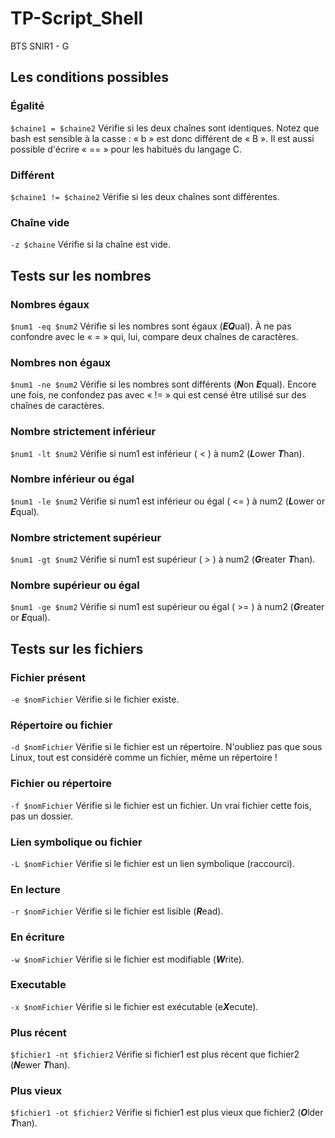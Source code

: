 # TP-Script_Shell
BTS SNIR1 - G

## Les conditions possibles
### Égalité
`$chaine1 = $chaine2`
Vérifie si les deux chaînes sont identiques. Notez que bash est sensible à la casse : « b » est donc différent de « B ».
Il est aussi possible d'écrire « == » pour les habitués du langage C.
### Différent
`$chaine1 != $chaine2`
Vérifie si les deux chaînes sont différentes.
### Chaîne vide
`-z $chaine`
Vérifie si la chaîne est vide.

## Tests sur les nombres
### Nombres égaux
`$num1 -eq $num2`
Vérifie si les nombres sont égaux (***EQ***ual). À ne pas confondre avec le « = » qui, lui, compare deux chaînes de caractères.
### Nombres non égaux
`$num1 -ne $num2`
Vérifie si les nombres sont différents (***N***on ***E***qual).
Encore une fois, ne confondez pas avec « != » qui est censé être utilisé sur des chaînes de caractères.
### Nombre strictement inférieur
`$num1 -lt $num2`
Vérifie si num1 est inférieur ( < ) à num2 (***L***ower ***T***han).
### Nombre inférieur ou égal
`$num1 -le $num2`
Vérifie si num1 est inférieur ou égal ( <= ) à num2 (***L***ower or ***E***qual).
### Nombre strictement supérieur
`$num1 -gt $num2`
Vérifie si num1 est supérieur ( > ) à num2 (***G***reater ***T***han).
### Nombre supérieur ou égal
`$num1 -ge $num2`
Vérifie si num1 est supérieur ou égal ( >= ) à num2 (***G***reater or ***E***qual).

## Tests sur les fichiers
### Fichier présent
`-e $nomFichier`
Vérifie si le fichier existe.
### Répertoire ou fichier
`-d $nomFichier`
Vérifie si le fichier est un répertoire. N'oubliez pas que sous Linux, tout est considéré comme un fichier, même un répertoire !
### Fichier ou répertoire
`-f $nomFichier`
Vérifie si le fichier est un fichier. Un vrai fichier cette fois, pas un dossier.
### Lien symbolique ou fichier
`-L $nomFichier`
Vérifie si le fichier est un lien symbolique (raccourci).
### En lecture
`-r $nomFichier`
Vérifie si le fichier est lisible (***R***ead).
### En écriture
`-w $nomFichier`
Vérifie si le fichier est modifiable (***W***rite).
### Executable
`-x $nomFichier`
Vérifie si le fichier est exécutable (e***X***ecute).
### Plus récent
`$fichier1 -nt $fichier2`
Vérifie si fichier1 est plus récent que fichier2 (***N***ewer ***T***han).
### Plus vieux
`$fichier1 -ot $fichier2`
Vérifie si fichier1 est plus vieux que fichier2 (***O***lder ***T***han).